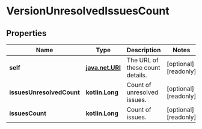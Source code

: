 
# VersionUnresolvedIssuesCount

## Properties
Name | Type | Description | Notes
------------ | ------------- | ------------- | -------------
**self** | [**java.net.URI**](java.net.URI.md) | The URL of these count details. |  [optional] [readonly]
**issuesUnresolvedCount** | **kotlin.Long** | Count of unresolved issues. |  [optional] [readonly]
**issuesCount** | **kotlin.Long** | Count of issues. |  [optional] [readonly]



